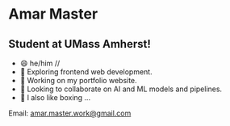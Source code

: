 # **Amar Master**
## Student at UMass Amherst!

 - 😄 he/him //
 - 🌱 Exploring frontend web development.
 - 🔭 Working on my portfolio website.
 - 👯 Looking to collaborate on AI and ML models and pipelines.
 - 🥊 I also like boxing ...

Email: amar.master.work@gmail.com 
